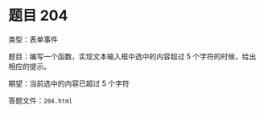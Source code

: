 <script setup>
import { loginRead } from '@/utils/login-read'

loginRead('n10007')
</script>

# 题目 204

类型：表单事件

题目：编写一个函数，实现文本输入框中选中的内容超过 5 个字符的时候，给出相应的提示。

期望：当前选中的内容已超过 5 个字符

答题文件：`204.html`

